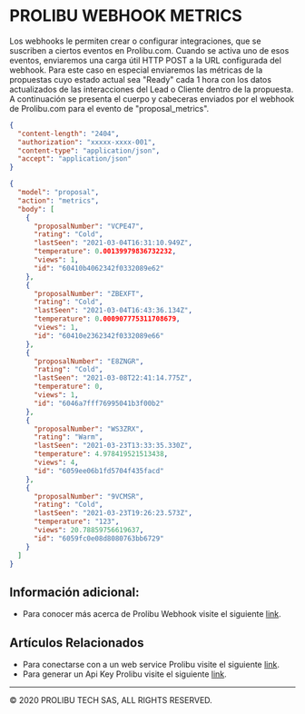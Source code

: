 PROLIBU WEBHOOK METRICS
======
Los webhooks le permiten crear o configurar integraciones, que se suscriben a ciertos eventos en Prolibu.com. Cuando se activa uno de esos eventos, enviaremos una carga útil HTTP POST a la URL configurada del webhook. Para este caso en especial enviaremos las métricas de la propuestas cuyo estado actual sea "Ready" cada 1 hora con los datos actualizados de las interacciones del Lead o Cliente dentro de la propuesta. A continuación se presenta el cuerpo y cabeceras enviados por el webhook de Prolibu.com para el evento de "proposal_metrics".

```json
{
  "content-length": "2404",
  "authorization": "xxxxx-xxxx-001",
  "content-type": "application/json",
  "accept": "application/json"
}
```

```json
{
  "model": "proposal",
  "action": "metrics",
  "body": [
    {
      "proposalNumber": "VCPE47",
      "rating": "Cold",
      "lastSeen": "2021-03-04T16:31:10.949Z",
      "temperature": 0.00139979836732232,
      "views": 1,
      "id": "60410b4062342f0332089e62"
    },
    {
      "proposalNumber": "ZBEXFT",
      "rating": "Cold",
      "lastSeen": "2021-03-04T16:43:36.134Z",
      "temperature": 0.000907775311708679,
      "views": 1,
      "id": "60410e2362342f0332089e66"
    },
    {
      "proposalNumber": "E8ZNGR",
      "rating": "Cold",
      "lastSeen": "2021-03-08T22:41:14.775Z",
      "temperature": 0,
      "views": 1,
      "id": "6046a7fff76995041b3f00b2"
    },
    {
      "proposalNumber": "WS3ZRX",
      "rating": "Warm",
      "lastSeen": "2021-03-23T13:33:35.330Z",
      "temperature": 4.978419521513438,
      "views": 4,
      "id": "6059ee06b1fd5704f435facd"
    },
    {
      "proposalNumber": "9VCMSR",
      "rating": "Cold",
      "lastSeen": "2021-03-23T19:26:23.573Z",
      "temperature": "123",
      "views": 20.78859756619637,
      "id": "6059fc0e08d8080763bb6729"
    }
  ]
}
```


## Información adicional: 
* Para conocer más acerca de Prolibu Webhook visite el siguiente [link](https://nodriza-io.github.io/nodriza/#/reference-webhook).

## Artículos Relacionados
* Para conectarse con a un web service Prolibu visite el siguiente [link](https://nodriza-io.github.io/nodriza/#/guide).
* Para generar un Api Key Prolibu visite el siguiente [link](https://github.com/nodriza-io/nodriza/blob/master/docs/api-key.md).


---------------
© 2020 PROLIBU TECH SAS, ALL RIGHTS RESERVED.
